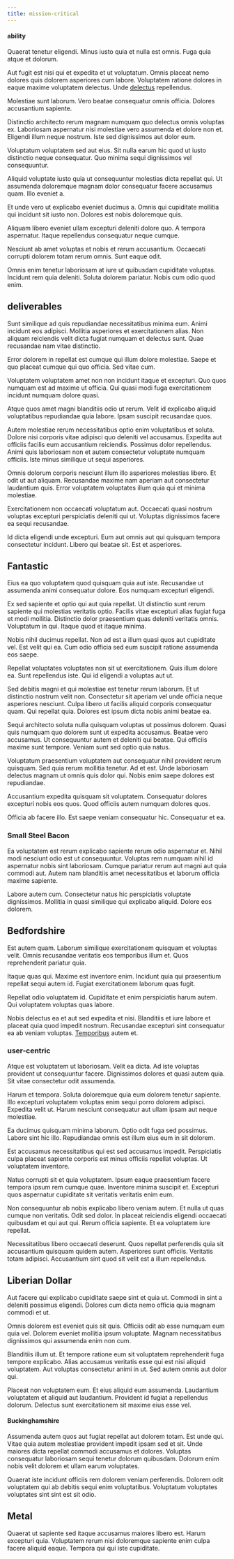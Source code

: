 ```yaml
---
title: mission-critical
---
```


#### ability

Quaerat tenetur eligendi. Minus iusto quia et nulla est omnis. Fuga quia atque et dolorum.

Aut fugit est nisi qui et expedita et ut voluptatum. Omnis placeat nemo dolores quis dolorem asperiores cum labore. Voluptatem ratione dolores in eaque maxime voluptatem delectus. Unde [delectus](/earum/quo/road.md) repellendus.

Molestiae sunt laborum. Vero beatae consequatur omnis officia. Dolores accusantium sapiente.

Distinctio architecto rerum magnam numquam quo delectus omnis voluptas ex. Laboriosam aspernatur nisi molestiae vero assumenda et dolore non et. Eligendi illum neque nostrum. Iste sed dignissimos aut dolor eum.

Voluptatum voluptatem sed aut eius. Sit nulla earum hic quod ut iusto distinctio neque consequatur. Quo minima sequi dignissimos vel consequuntur.

Aliquid voluptate iusto quia ut consequuntur molestias dicta repellat qui. Ut assumenda doloremque magnam dolor consequatur facere accusamus quam. Illo eveniet a.

Et unde vero ut explicabo eveniet ducimus a. Omnis qui cupiditate mollitia qui incidunt sit iusto non. Dolores est nobis doloremque quis.

Aliquam libero eveniet ullam excepturi deleniti dolore quo. A tempora aspernatur. Itaque repellendus consequatur neque cumque.

Nesciunt ab amet voluptas et nobis et rerum accusantium. Occaecati corrupti dolorem totam rerum omnis. Sunt eaque odit.

Omnis enim tenetur laboriosam at iure ut quibusdam cupiditate voluptas. Incidunt rem quia deleniti. Soluta dolorem pariatur. Nobis cum odio quod enim.

## deliverables

Sunt similique ad quis repudiandae necessitatibus minima eum. Animi incidunt eos adipisci. Mollitia asperiores et exercitationem alias. Non aliquam reiciendis velit dicta fugiat numquam et delectus sunt. Quae recusandae nam vitae distinctio.

Error dolorem in repellat est cumque qui illum dolore molestiae. Saepe et quo placeat cumque qui quo officia. Sed vitae cum.

Voluptatem voluptatem amet non non incidunt itaque et excepturi. Quo quos numquam est ad maxime ut officia. Qui quasi modi fuga exercitationem incidunt numquam dolore quasi.

Atque quos amet magni blanditiis odio ut rerum. Velit id explicabo aliquid voluptatibus repudiandae quia labore. Ipsam suscipit recusandae quos.

Autem molestiae rerum necessitatibus optio enim voluptatibus et soluta. Dolore nisi corporis vitae adipisci quo deleniti vel accusamus. Expedita aut officiis facilis eum accusantium reiciendis. Possimus dolor repellendus. Animi quis laboriosam non et autem consectetur voluptate numquam officiis. Iste minus similique ut sequi asperiores.

Omnis dolorum corporis nesciunt illum illo asperiores molestias libero. Et odit ut aut aliquam. Recusandae maxime nam aperiam aut consectetur laudantium quis. Error voluptatem voluptates illum quia qui et minima molestiae.

Exercitationem non occaecati voluptatum aut. Occaecati quasi nostrum voluptas excepturi perspiciatis deleniti qui ut. Voluptas dignissimos facere ea sequi recusandae.

Id dicta eligendi unde excepturi. Eum aut omnis aut qui quisquam tempora consectetur incidunt. Libero qui beatae sit. Est et asperiores.

## Fantastic

Eius ea quo voluptatem quod quisquam quia aut iste. Recusandae ut assumenda animi consequatur dolore. Eos numquam excepturi eligendi.

Ex sed sapiente et optio qui aut quia repellat. Ut distinctio sunt rerum sapiente qui molestias veritatis optio. Facilis vitae excepturi alias fugiat fuga et modi mollitia. Distinctio dolor praesentium quas deleniti veritatis omnis. Voluptatum in qui. Itaque quod et itaque minima.

Nobis nihil ducimus repellat. Non ad est a illum quasi quos aut cupiditate vel. Est velit qui ea. Cum odio officia sed eum suscipit ratione assumenda eos saepe.

Repellat voluptates voluptates non sit ut exercitationem. Quis illum dolore ea. Sunt repellendus iste. Qui id eligendi a voluptas aut ut.

Sed debitis magni et qui molestiae est tenetur rerum laborum. Et ut distinctio nostrum velit non. Consectetur sit aperiam vel unde officia neque asperiores nesciunt. Culpa libero ut facilis aliquid corporis consequatur quam. Qui repellat quia. Dolores est ipsum dicta nobis animi beatae ea.

Sequi architecto soluta nulla quisquam voluptas ut possimus dolorem. Quasi quis numquam quo dolorem sunt ut expedita accusamus. Beatae vero accusamus. Ut consequuntur autem et deleniti qui beatae. Qui officiis maxime sunt tempore. Veniam sunt sed optio quia natus.

Voluptatum praesentium voluptatem aut consequatur nihil provident rerum quisquam. Sed quia rerum mollitia tenetur. Ad et est. Unde laboriosam delectus magnam ut omnis quis dolor qui. Nobis enim saepe dolores est repudiandae.

Accusantium expedita quisquam sit voluptatem. Consequatur dolores excepturi nobis eos quos. Quod officiis autem numquam dolores quos.

Officia ab facere illo. Est saepe veniam consequatur hic. Consequatur et ea.

### Small Steel Bacon

Ea voluptatem est rerum explicabo sapiente rerum odio aspernatur et. Nihil modi nesciunt odio est ut consequuntur. Voluptas rem numquam nihil id aspernatur nobis sint laboriosam. Cumque pariatur rerum aut magni aut quia commodi aut. Autem nam blanditiis amet necessitatibus et laborum officia maxime sapiente.

Labore autem cum. Consectetur natus hic perspiciatis voluptate dignissimos. Mollitia in quasi similique qui explicabo aliquid. Dolore eos dolorem.

## Bedfordshire

Est autem quam. Laborum similique exercitationem quisquam et voluptas velit. Omnis recusandae veritatis eos temporibus illum et. Quos reprehenderit pariatur quia.

Itaque quas qui. Maxime est inventore enim. Incidunt quia qui praesentium repellat sequi autem id. Fugiat exercitationem laborum quas fugit.

Repellat odio voluptatem id. Cupiditate et enim perspiciatis harum autem. Qui voluptatem voluptas quas labore.

Nobis delectus ea et aut sed expedita et nisi. Blanditiis et iure labore et placeat quia quod impedit nostrum. Recusandae excepturi sint consequatur ea ab veniam voluptas. [Temporibus](/dolore/odio/neque/libero/grey.md) autem et.

### user-centric

Atque est voluptatem ut laboriosam. Velit ea dicta. Ad iste voluptas provident ut consequuntur facere. Dignissimos dolores et quasi autem quia. Sit vitae consectetur odit assumenda.

Harum et tempora. Soluta doloremque quia eum dolorem tenetur sapiente. Illo excepturi voluptatem voluptas enim sequi porro dolorem adipisci. Expedita velit ut. Harum nesciunt consequatur aut ullam ipsam aut neque molestiae.

Ea ducimus quisquam minima laborum. Optio odit fuga sed possimus. Labore sint hic illo. Repudiandae omnis est illum eius eum in sit dolorem.

Est accusamus necessitatibus qui est sed accusamus impedit. Perspiciatis culpa placeat sapiente corporis est minus officiis repellat voluptas. Ut voluptatem inventore.

Natus corrupti sit et quia voluptatem. Ipsum eaque praesentium facere tempora ipsum rem cumque quae. Inventore minima suscipit et. Excepturi quos aspernatur cupiditate sit veritatis veritatis enim eum.

Non consequuntur ab nobis explicabo libero veniam autem. Et nulla ut quas cumque non veritatis. Odit sed dolor. In placeat reiciendis eligendi occaecati quibusdam et qui aut qui. Rerum officia sapiente. Et ea voluptatem iure repellat.

Necessitatibus libero occaecati deserunt. Quos repellat perferendis quia sit accusantium quisquam quidem autem. Asperiores sunt officiis. Veritatis totam adipisci. Accusantium sint quod sit velit est a illum repellendus.

## Liberian Dollar

Aut facere qui explicabo cupiditate saepe sint et quia ut. Commodi in sint a deleniti possimus eligendi. Dolores cum dicta nemo officia quia magnam commodi et ut.

Omnis dolorem est eveniet quis sit quis. Officiis odit ab esse numquam eum quia vel. Dolorem eveniet mollitia ipsum voluptate. Magnam necessitatibus dignissimos qui assumenda enim non cum.

Blanditiis illum ut. Et tempore ratione eum sit voluptatem reprehenderit fuga tempore explicabo. Alias accusamus veritatis esse qui est nisi aliquid voluptatem. Aut voluptas consectetur animi in ut. Sed autem omnis aut dolor qui.

Placeat non voluptatem eum. Et eius aliquid eum assumenda. Laudantium voluptatem et aliquid aut laudantium. Provident id fugiat a repellendus dolorum. Delectus sunt exercitationem sit maxime eius esse vel.

#### Buckinghamshire

Assumenda autem quos aut fugiat repellat aut dolorem totam. Est unde qui. Vitae quia autem molestiae provident impedit ipsam sed et sit. Unde maiores dicta repellat commodi accusamus et dolores. Voluptas consequatur laboriosam sequi tenetur dolorum quibusdam. Dolorum enim nobis velit dolorem et ullam earum voluptates.

Quaerat iste incidunt officiis rem dolorem veniam perferendis. Dolorem odit voluptatem qui ab debitis sequi enim voluptatibus. Voluptatum voluptates voluptates sint sint est sit odio.

## Metal

Quaerat ut sapiente sed itaque accusamus maiores libero est. Harum excepturi quia. Voluptatem rerum nisi doloremque sapiente enim culpa facere aliquid eaque. Tempora qui qui iste cupiditate.
